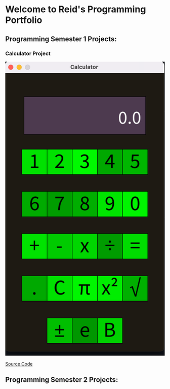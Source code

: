 # Welcome to Reid's Programming Portfolio

## Programming Semester 1 Projects:

### Calculator Project

![Calculator](https://github.com/Reid-Dzung/A-3-Programming-Portfolio/blob/gh-pages/Images/Screen%20Shot%202023-03-01%20at%2011.58.50%20AM.png?raw=true)

[Source Code]()

## Programming Semester 2 Projects:

